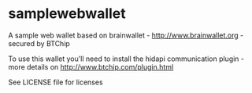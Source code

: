 samplewebwallet
===============

A sample web wallet based on brainwallet - http://www.brainwallet.org - secured by BTChip

To use this wallet you'll need to install the hidapi communication plugin - more details on http://www.btchip.com/plugin.html

See LICENSE file for licenses

